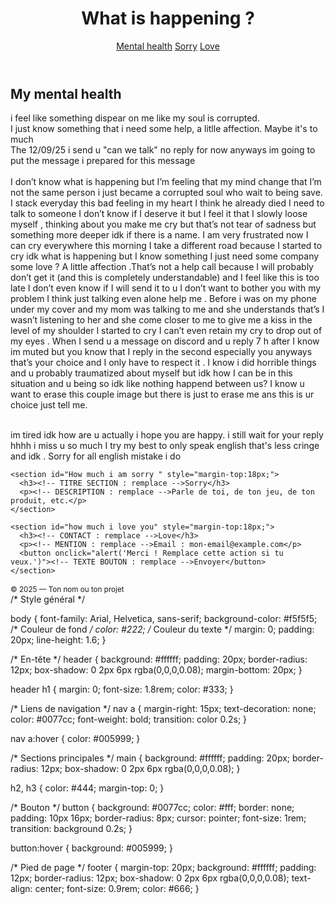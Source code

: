 
<html lang="fr">
<head>
  <meta charset="utf-8" />
  <meta name="viewport" content="width=device-width,initial-scale=1" />
  <link rel="stylesheet" href="help me.css">
  <title>Help me</title>
</head>
<body>

  <header>
    <h1>What is happening ?</h1>
    <nav>
      <!-- LIENS : remplace les textes / URLs ci-dessous -->
      <a href="#Mental health">Mental health</a>
      <a href="#How much i am sorry ">Sorry</a>
      <a href="#how much i love you">Love</a>
    </nav>
  </header>

  <main>
    <section id="Mental health">
      <h2>	My mental health</h2>
      <p>i feel like something dispear on me like my soul is corrupted. <br>I just know something that i need some 
	  help, a litlle affection. Maybe it's to much</br>
	  The 12/09/25 i send u "can we talk" no reply for now anyways im going to put the message i prepared for this message<br> 
	  </br>I don’t know what is happening but I’m feeling that
	  my mind change that I’m not the same person 
	  i just became a corrupted soul who wait to being save. I stack everyday this bad feeling in my heart
	  I think he already died I need to talk to someone I don’t know if I deserve it but I feel it that
	  I slowly loose myself , thinking about you make me cry but that’s not tear of sadness but something more deeper idk if there is a name.
	  I am very frustrated now I can cry everywhere this morning I take a different road because I started to cry idk what is happening but
	  I know something I just need some company some love ? A little affection 
	  .That’s not a help call because I will probably don’t get it (and this is completely understandable) and I feel like this is too late I don’t even know
	  if I will send it to u I don’t want to bother you with my problem 
	  I think just talking even alone help me . Before i was on my phone under my cover and my mom was talking to me and she understands that’s 
	  I wasn’t listening to her and she come closer to me to give me a kiss in the level of my shoulder 
	  I started to cry I can’t even retain my cry to drop out of my eyes . When I send u a message on discord and u reply 7 h after 
	  I know im muted but you know that I reply in the second especially you anyways that’s your choice and I only have to respect it .
	  I know i did horrible things and u probably traumatized about myself but 
	  idk how I can be in this situation and u being so idk like nothing happend between us? I know u want to erase this couple image
	  but there is just to erase me ans this is ur choice just tell me.
	  <br></br>
	  <p>im tired idk how are u actually i hope you are happy. i still wait for your reply hhhh i miss u so much 
	  I try my best to only speak english that's less cringe and idk . Sorry for all english mistake i do</p>
 
 </p>
      <p class="placeholder"></p>
    </section>

    <section id="How much i am sorry " style="margin-top:18px;">
      <h3><!-- TITRE SECTION : remplace -->Sorry</h3>
      <p><!-- DESCRIPTION : remplace -->Parle de toi, de ton jeu, de ton produit, etc.</p>
    </section>

    <section id="how much i love you" style="margin-top:18px;">
      <h3><!-- CONTACT : remplace -->Love</h3>
      <p><!-- MENTION : remplace -->Email : mon-email@example.com</p>
      <button onclick="alert('Merci ! Remplace cette action si tu veux.')"><!-- TEXTE BOUTON : remplace -->Envoyer</button>
    </section>
  </main>

  <footer style="margin-top:16px;">
    <small><!-- COPYRIGHT : remplace -->© 2025 — Ton nom ou ton projet</small>
  </footer>

  <!-- Si tu veux ajouter ton propre script, remplace le contenu ci-dessous -->
  <script>
    // Ex : change le titre rapidement depuis le JS
    // document.querySelector('h1').textContent = 'Nouveau titre';
  </script>
</body>
</html>
/* Style général */
<link rel="stylesheet" href="style.css">

body {
  font-family: Arial, Helvetica, sans-serif;
  background-color: #f5f5f5; /* Couleur de fond */
  color: #222; /* Couleur du texte */
  margin: 0;
  padding: 20px;
  line-height: 1.6;
}

/* En-tête */
header {
  background: #ffffff;
  padding: 20px;
  border-radius: 12px;
  box-shadow: 0 2px 6px rgba(0,0,0,0.08);
  margin-bottom: 20px;
}

header h1 {
  margin: 0;
  font-size: 1.8rem;
  color: #333;
}

/* Liens de navigation */
nav a {
  margin-right: 15px;
  text-decoration: none;
  color: #0077cc;
  font-weight: bold;
  transition: color 0.2s;
}

nav a:hover {
  color: #005999;
}

/* Sections principales */
main {
  background: #ffffff;
  padding: 20px;
  border-radius: 12px;
  box-shadow: 0 2px 6px rgba(0,0,0,0.08);
}

h2, h3 {
  color: #444;
  margin-top: 0;
}

/* Bouton */
button {
  background: #0077cc;
  color: #fff;
  border: none;
  padding: 10px 16px;
  border-radius: 8px;
  cursor: pointer;
  font-size: 1rem;
  transition: background 0.2s;
}

button:hover {
  background: #005999;
}

/* Pied de page */
footer {
  margin-top: 20px;
  background: #ffffff;
  padding: 12px;
  border-radius: 12px;
  box-shadow: 0 2px 6px rgba(0,0,0,0.08);
  text-align: center;
  font-size: 0.9rem;
  color: #666;
}

